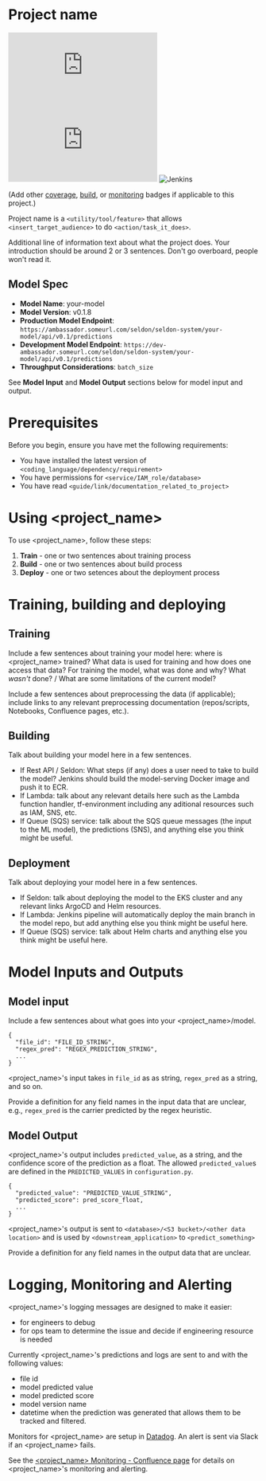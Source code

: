 # Project name

<!--- These are examples. See https://shields.io for others or to customize this set of shields. You might want to include dependencies, project status and licence info here --->
![GitHub repo size](https://img.shields.io/github/repo-size/scottydocs/README-template.md)
![GitHub contributors](https://img.shields.io/github/contributors/scottydocs/README-template.md)
![Jenkins](https://jenkins-badges.readthedocs.io/en/latest/_images/coverage_green.svg)

(Add other [coverage](https://shields.io/category/coverage), [build](https://shields.io/category/build), or [monitoring](https://shields.io/category/monitoring) badges if applicable to this project.)

Project name is a `<utility/tool/feature>` that allows `<insert_target_audience>` to do `<action/task_it_does>`.

Additional line of information text about what the project does. Your introduction should be around 2 or 3 sentences. Don't go overboard, people won't read it.

## Model Spec

* __Model Name__: your-model
* __Model Version__: v0.1.8
* __Production Model Endpoint__: `https://ambassador.someurl.com/seldon/seldon-system/your-model/api/v0.1/predictions`
* __Development Model Endpoint__: `https://dev-ambassador.someurl.com/seldon/seldon-system/your-model/api/v0.1/predictions`
* __Throughput Considerations__: `batch_size`

See **Model Input** and **Model Output** sections below for model input and output.

# Prerequisites

Before you begin, ensure you have met the following requirements:
<!--- These are just example requirements. Add, duplicate or remove as required --->
* You have installed the latest version of `<coding_language/dependency/requirement>`
* You have permissions for `<service/IAM_role/database>`
* You have read `<guide/link/documentation_related_to_project>`

# Using <project_name>

To use <project_name>, follow these steps:
1. **Train** - one or two sentences about training process
2. **Build** - one or two sentences about build process
3. **Deploy** - one or two setences about the deployment process

# Training, building and deploying

## Training

Include a few sentences about training your model here: where is <project_name> trained? What data is used for training and how does one access that data? For training the model, what was done and why? What _wasn't_ done? / What are some limitations of the current model?

Include a few sentences about preprocessing the data (if applicable); include links to any relevant preprocessing documentation (repos/scripts, Notebooks, Confluence pages, etc.).

## Building

Talk about building your model here in a few sentences.
 - If Rest API / Seldon: What steps (if any) does a user need to take to build the model? Jenkins should build the model-serving Docker image and push it to ECR.
 - If Lambda: talk about any relevant details here such as the Lambda function handler, tf-environment including any aditional resources such as IAM, SNS, etc.
 - If Queue (SQS) service: talk about the SQS queue messages (the input to the ML model), the predictions (SNS), and anything else you think might be useful.

## Deployment
Talk about deploying your model here in a few sentences.
 - If Seldon: talk about deploying the model to the EKS cluster and any relevant links ArgoCD and Helm resources.
 - If Lambda: Jenkins pipeline will automatically deploy the main branch in the model repo, but add anything else you think might be useful here.
 - If Queue (SQS) service: talk about Helm charts and anything else you think might be useful here.

# Model Inputs and Outputs

## Model input

Include a few sentences about what goes into your <project_name>/model.

```
{
  "file_id": "FILE_ID_STRING",
  "regex_pred": "REGEX_PREDICTION_STRING",
  ...
}
```

<project_name>'s input takes in `file_id` as as string, `regex_pred` as a string, and so on.

Provide a definition for any field names in the input data that are unclear, e.g., `regex_pred` is the carrier predicted by the regex heuristic.

## Model Output

<project_name>'s output includes `predicted_value`, as a string, and the confidence score of the prediction as a float. The allowed `predicted_value`s are defined in the `PREDICTED_VALUES` in `configuration.py`.

```
{
  "predicted_value": "PREDICTED_VALUE_STRING",
  "predicted_score": pred_score_float,
  ...
}
````

<project_name>'s output is sent to `<database>/<S3 bucket>/<other data location>` and is used by `<downstream_application>` to `<predict_something>`

Provide a definition for any field names in the output data that are unclear.


# Logging, Monitoring and Alerting

<project_name>'s logging messages are designed to make it easier:
- for engineers to debug
- for ops team to determine the issue and decide if engineering resource is needed

Currently <project_name>'s predictions and logs are sent to <database> and <monitoring tool> with the following values:
- file id
- model predicted value
- model predicted score
- model version name
- datetime when the prediction was generated 
that allows them to be tracked and filtered.

Monitors for <project_name> are setup in [Datadog](https://app.datadoghq.com/this_is_a_fake_link). An alert is sent via Slack if an <project_name> <action> fails.

See the [<project_name> Monitoring - Confluence page](https://link.to.confluence.page) for details on <project_name>'s monitoring and alerting.
